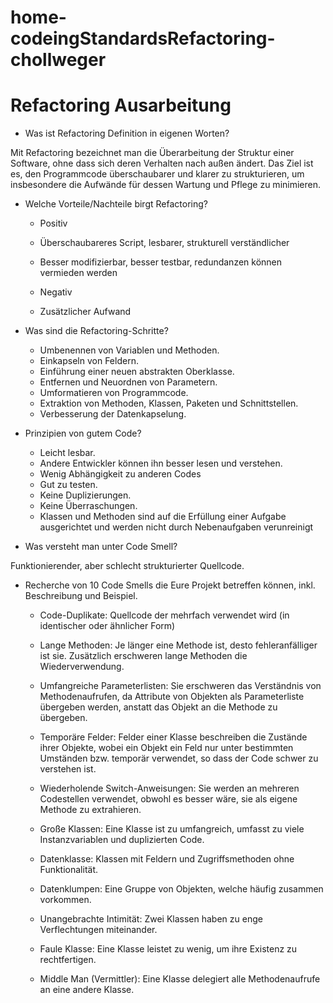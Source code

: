 # home-codeingStandardsRefactoring-chollweger
# Refactoring Ausarbeitung

* Was ist Refactoring Definition in eigenen Worten?

Mit Refactoring bezeichnet man die Überarbeitung der Struktur einer Software, ohne dass sich deren Verhalten nach außen ändert. Das Ziel ist es, den Programmcode überschaubarer und klarer zu strukturieren, um insbesondere die Aufwände für dessen Wartung und Pflege zu minimieren.


* Welche Vorteile/Nachteile birgt Refactoring?

  + Positiv
  + Überschaubareres Script, lesbarer, strukturell verständlicher
  + Besser modifizierbar, besser testbar, redundanzen können vermieden werden 
  
  + Negativ
  - Zusätzlicher Aufwand


* Was sind die Refactoring-Schritte?
  -	Umbenennen von Variablen und Methoden.
  -	Einkapseln von Feldern.
  -	Einführung einer neuen abstrakten Oberklasse.
  -	Entfernen und Neuordnen von Parametern.
  -	Umformatieren von Programmcode.
  -	Extraktion von Methoden, Klassen, Paketen und Schnittstellen.
  -	Verbesserung der Datenkapselung.

* Prinzipien von gutem Code?
  -	Leicht lesbar.
  -	Andere Entwickler können ihn besser lesen und verstehen.
  -	Wenig Abhängigkeit zu anderen Codes 
  -	Gut zu testen.
  -	Keine Duplizierungen.
  -	Keine Überraschungen.
  -	Klassen und Methoden sind auf die Erfüllung einer Aufgabe ausgerichtet und werden nicht durch Nebenaufgaben verunreinigt

* Was versteht man unter Code Smell?

Funktionierender, aber schlecht strukturierter Quellcode.


* Recherche von 10 Code Smells die Eure Projekt betreffen können, inkl. Beschreibung und Beispiel.

  - Code-Duplikate: Quellcode der mehrfach verwendet wird (in identischer oder ähnlicher Form)

  -	Lange Methoden: Je länger eine Methode ist, desto fehleranfälliger ist sie. Zusätzlich erschweren lange Methoden die        Wiederverwendung.

  -	Umfangreiche Parameterlisten: Sie erschweren das Verständnis von Methodenaufrufen, da Attribute von Objekten als  Parameterliste übergeben werden, anstatt das Objekt an die Methode zu übergeben.

  -	Temporäre Felder: Felder einer Klasse beschreiben die Zustände ihrer Objekte, wobei ein Objekt ein Feld nur unter bestimmten Umständen bzw. temporär verwendet, so dass der Code schwer zu verstehen ist.

  -	Wiederholende Switch-Anweisungen: Sie werden an mehreren Codestellen verwendet, obwohl es besser wäre, sie als eigene Methode zu extrahieren.

  -	Große Klassen: Eine Klasse ist zu umfangreich, umfasst zu viele Instanzvariablen und duplizierten Code.

  -	Datenklasse: Klassen mit Feldern und Zugriffsmethoden ohne Funktionalität.

  -	Datenklumpen: Eine Gruppe von Objekten, welche häufig zusammen vorkommen.

  -	Unangebrachte Intimität: Zwei Klassen haben zu enge Verflechtungen miteinander.

  -	Faule Klasse: Eine Klasse leistet zu wenig, um ihre Existenz zu rechtfertigen.

  -	Middle Man (Vermittler): Eine Klasse delegiert alle Methodenaufrufe an eine andere Klasse.



